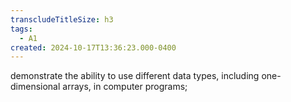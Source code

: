 ```yaml
---
transcludeTitleSize: h3
tags:
  - A1
created: 2024-10-17T13:36:23.000-0400
---
```

demonstrate the ability to use different data types, including one-dimensional arrays, in computer programs;